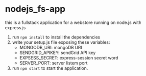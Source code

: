 # nodejs_fs-app

this is a fullstack application for a webstore
running on node.js with express.js

1. run `npm install` to install the dependencies
2. write your setup.js file exposing these variables:
   - MONGODB_URI: mongoDB URI
   - SENDGRID_APIKEY: sendGrid API key
   - EXPSESS_SECRET: express-session secret word
   - SERVER_PORT: server listem port
3. run `npm start` to start the application.
